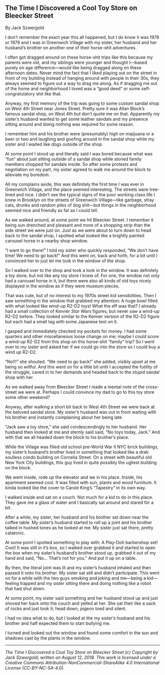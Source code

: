 ## The Time I Discovered a Cool Toy Store on Bleecker Street

By Jack Szwergold

I don’t remember the exact year this all happened, but I do know it was 1978 or 1979 and I was in Greenwich Village with my sister, her husband and her husband’s brother on another one of their horse-shit adventures.

I often got dragged around on these horse-shit trips like this because my parents were old, and my siblings were younger and thought I—based purely on age difference—would like being dragged along on these afternoon dates. Never mind the fact that I liked playing out on the street in front of my building instead of hanging around with people in their 30s, they always seemed to figure out a way to drag me along. As if dragging me out of the home and neighborhood I loved was a “good deed” or some self-congratulatory shit like that.

Anyway, my first memory of the trip was going to some custom sandal shop on West 4th Street near Jones Street. Pretty sure it was Allan Block’s famous sandal shop, on West 4th but don’t quote me on that. Apparently my sister’s husband wanted to get some leather sandals and my presence sitting around and doing nothing was required for some reason.

I remember him and his brother were (presumably) high on majijuana or a beer or two and laughing and goofing around in the sandal shop while my sister and I waited like dogs outside of the shop.

At some point I stood up and literally said I was bored because what was “fun” about just sitting outside of a sandal shop while stoned family members shopped for sandals inside. So after some protests and negotiation on my part, my sister agreed to walk me around the block to alleviate my boredom.

All my complains aside, this was definitely the first time I was ever in Greenwich Village, and the place seemed interesting. The streets were tree-lined and nice. I didn’t see the typical signs of the poor working class life I knew in Brooklyn on the streets of Greenwich Village—like garbage, stray cats, drunks and random piles of dog shit—but things in the neighborhood seemed nice and friendly as far as I could tell.

As we walked around, at some point we hit Bleecker Street. I remember it being sun drenched and pleasant and more of a shopping strip than the side street we were just on. Just as we were about to turn down to head back to the sandal shop, I spotted what looked like a brightly painted carousel horse in a nearby shop window.

“I want to go there!” I told my sister who quickly responded, “We don’t have time! We need to go back!” And this went on, back and forth, for a bit until I convinced her to just let me look in the window of the shop.

So I walked over to the shop and took a look in the window. It was definitely a toy store, but not like any toy store I knew of. For one, the window not only had a carousel horse in it, but there were also all kinds of old toys nicely displayed in the window as if they were museum pieces.

That was cute, but of no interest to my 1970s street kid sensibilities. Then I saw something in the window that grabbed my attention: A huge bowl filled with what looked like wind-up R2-D2 toys! What the eff was that? I already had a small collection of Kenner *Star Wars* figures, but never saw a wind-up R2-D2 before. They looked similar to the Kenner version of the R2-D2 figure but each had a small tag with some Japanese text on it.

I gasped and immediately checked my pockets for money. I had some quarters and other miscellaneous loose change on me; maybe I could score a wind-up R2-D2 from this shop on this horse-shit “family” trip? So I went over to my sister and asked her if we could go into the store so I could buy a wind up R2-D2.

“No!!!” she shouted. “We need to go back!” she added, visibly upset at me being so willful. And this went on for a little bit until I accepted the futility of the struggle, caved in to her demands and headed back to the stupid sandal shop with her.

As we walked away from Bleecker Street I made a mental note of the cross-street we were at. Perhaps I could convince my dad to go to this toy store some other weekend?

Anyway, after walking a short bit back to West 4th Street we were back at the beloved sandal store. My sister’s husband was out in front waiting with his brother and instantly complaining about her being late.

“Jack saw a toy store,” she said condescendingly to her husband. Her husband then looked at me and sternly said said, “No toys today, Jack.” And with that we all headed down the block to his brother’s place.

While the Village was filled old school pre-World War II NYC brick buildings, my sister’s husband’s brother lived in something that looked like a drab soulless condo building on Cornelia Street. On a street with beautiful old New York City buildings, this guy lived in quite possibly the ugliest building on the block.

We went inside, rode up the elevator and we in his place. Inside, his apartment seemed cool. It was filled with sun, plants and wood furniture. It kinda looked like the cover to Carole King’s “Tapestry” in its own way.

I walked inside and sat on a couch. Not much for a kid to do in this place. They gave me a glass of water and I basically sat around and stared for a bit.

After a while, my sister, her husband and his brother sat down near the coffee table. My sister’s husband started to roll up a joint and his brother talked in hushed tones as he looked at me. My sister just sat there, pretty catatonic.

At some point I spotted something to play with: A Play-Doh barbershop set! Cool! It was still in it’s box, so I walked over grabbed it and started to open the box when my sister’s husband’s brother stood up, grabbed it out of my hand and said, “No… That’s not for you.” And put it up on a table.

By then, the literal joint was lit and my sister’s husband inhaled and then passed it onto his brother. My sister sat still and didn’t participate. This went on for a while with the two guys smoking and joking and me—being a kid—feeling trapped and my sister sitting there and doing nothing like a robot that had shut down.

At some point, my sister said something and her husband stood up and just shoved her back onto the couch and yelled at her. She sat their like a sack of rocks and just took it; head down, pigeon toed and silent.

I had no idea what to do, but I looked at the my sister’s husband and his brother and half expected them to start bullying me.

I turned and looked out the window and found some comfort in the sun and shadows cast by the plants in the window.

***

*The Time I Discovered a Cool Toy Store on Bleecker Street (c) Copyright by Jack Szwergold; written on August 12, 2018. This work is licensed under a Creative Commons Attribution-NonCommercial-ShareAlike 4.0 International License (CC-BY-NC-SA-4.0).*